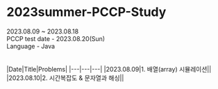 # 2023summer-PCCP-Study

2023.08.09 ~ 2023.08.18  
PCCP test date - 2023.08.20(Sun)  
Language - Java  
<br/>
<br/>
|Date|Title|Problems|
|---|---|---|
|2023.08.09|1. 배열(array) 시뮬레이션||
|2023.08.10|2. 시간복잡도 & 문자열과 해싱||
